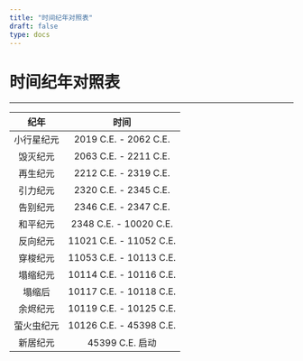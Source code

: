 ```yaml
---
title: "时间纪年对照表"
draft: false
type: docs
---
```


# 时间纪年对照表

----

| 纪年 | 时间 |
| :----: | :----: |
| 小行星纪元 | 2019 C.E. - 2062 C.E. |
| 毁灭纪元 | 2063 C.E. - 2211 C.E. |
| 再生纪元 | 2212 C.E. - 2319 C.E. |
| 引力纪元 | 2320 C.E. - 2345 C.E. |
| 告别纪元 | 2346 C.E. - 2347 C.E. |
| 和平纪元 | 2348 C.E. - 10020 C.E. |
| 反向纪元 | 11021 C.E. - 11052 C.E. |
| 穿梭纪元 | 11053 C.E. - 10113 C.E. |
| 塌缩纪元 | 10114 C.E. - 10116 C.E. |
| 塌缩后 | 10117 C.E. - 10118 C.E. |
| 余烬纪元 | 10119 C.E. - 10125 C.E. |
| 萤火虫纪元 | 10126 C.E. - 45398 C.E. |
| 新居纪元 | 45399 C.E. 启动 |


